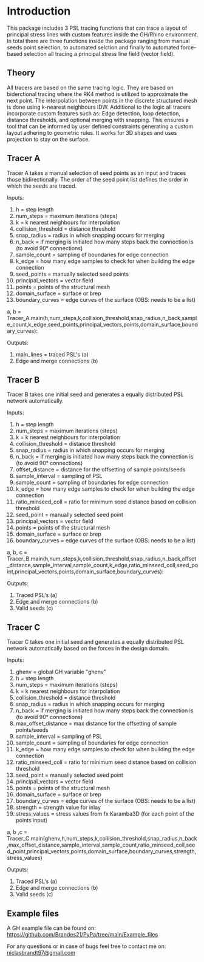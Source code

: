 # Introduction
This package includes 3 PSL tracing functions that can trace a layout of principal stress lines with custom features inside the GH/Rhino environment. In total there are three functions inside the package ranging from manual seeds point selection, to automated selction and finally to automated force-based selection all tracing a principal stress line field (vector field).

## Theory
All tracers are based on the same tracing logic. They are based on biderctional tracing where the RK4 method is utilized to approximate the next point. The interpolation between points in the discrete structured mesh is done using k-nearest neighbours IDW. Additional to the logic all tracers incorporate custom features such as: Edge detection, loop detection, distance thresholds, and optional merging with snapping. This ensures a tool that can be informed by user defined constraints generating a custom layout adhering to geometric rules. It works for 3D shapes and uses projection to stay on the surface.


## Tracer A
Tracer A takes a manual selection of seed points as an input and traces those bidirectionally. The order of the seed point list defines the order in which the seeds are traced. 

Inputs:
1. h = step length
2. num_steps = maximum iterations (steps)
3. k = k nearest neighbours for interpolation
4. collision_threshold = distance threshold
5. snap_radius = radius in which snapping occurs for merging 
6. n_back = if merging is initiated how many steps back the connection is (to avoid 90° connections)
7. sample_count = sampling of boundaries for edge connection
8. k_edge = how many edge samples to check for when building the edge connection
9. seed_points = manually selected seed points
10. principal_vectors = vector field
11. points = points of the structural mesh
12. domain_surface = surface or brep
13. boundary_curves = edge curves of the surface (OBS: needs to be a list)


a, b = Tracer_A.main(h,num_steps,k,collision_threshold,snap_radius,n_back,sample_count,k_edge,seed_points,principal_vectors,points,domain_surface,boundary_curves):

Outputs:
1. main_lines = traced PSL's (a)
2. Edge and merge connections (b)


## Tracer B
Tracer B takes one initial seed and generates a equally distributed PSL network automatically. 

Inputs:
1. h = step length
2. num_steps = maximum iterations (steps)
3. k = k nearest neighbours for interpolation
4. collision_threshold = distance threshold
5. snap_radius = radius in which snapping occurs for merging 
6. n_back = if merging is initiated how many steps back the connection is (to avoid 90° connections)
7. offset_distance = distance for the offsetting of sample points/seeds
8. sample_interval = sampling of PSL
9. sample_count = sampling of boundaries for edge connection 
10. k_edge = how many edge samples to check for when building the edge connection
11. ratio_minseed_coll = ratio for minimum seed distance based on collision threshold
12. seed_point = manually selected seed point
13. principal_vectors = vector field
14. points = points of the structural mesh
15. domain_surface = surface or brep
16. boundary_curves = edge curves of the surface (OBS: needs to be a list)


a, b, c = Tracer_B.main(h,num_steps,k,collision_threshold,snap_radius,n_back,offset_distance,sample_interval,sample_count,k_edge,ratio_minseed_coll,seed_point,principal_vectors,points,domain_surface,boundary_curves):


Outputs:
1. Traced PSL's (a)
2. Edge and merge connections (b)
3. Valid seeds (c)



## Tracer C
Tracer C takes one initial seed and generates a equally distributed PSL network automatically based on the forces in the design domain.

Inputs:
1. ghenv = global GH variable "ghenv"
2. h = step length
3. num_steps = maximum iterations (steps)
4. k = k nearest neighbours for interpolation
5. collision_threshold = distance threshold
6. snap_radius = radius in which snapping occurs for merging 
7. n_back = if merging is initiated how many steps back the connection is (to avoid 90° connections)
8. max_offset_distance = max distance for the offsetting of sample points/seeds
9. sample_interval = sampling of PSL
10. sample_count = sampling of boundaries for edge connection 
11. k_edge = how many edge samples to check for when building the edge connection
12. ratio_minseed_coll = ratio for minimum seed distance based on collision threshold
13. seed_point = manually selected seed point
14. principal_vectors = vector field
15. points = points of the structural mesh
16. domain_surface = surface or brep
17. boundary_curves = edge curves of the surface (OBS: needs to be a list)
18. strength = strength value for inlay
19. stress_values = stress values from fx Karamba3D (for each point of the points input)


a, b ,c = Tracer_C.main(ghenv,h,num_steps,k,collision_threshold,snap_radius,n_back,max_offset_distance,sample_interval,sample_count,ratio_minseed_coll,seed_point,principal_vectors,points,domain_surface,boundary_curves,strength,stress_values)

Outputs:
1. Traced PSL's (a)
2. Edge and merge connections (b)
3. Valid seeds (c)




## Example files
A GH example file can be found on: https://github.com/Brandes21/PyPa/tree/main/Example_files 



For any questions or in case of bugs feel free to contact me on: niclasbrandt97@gmail.com












